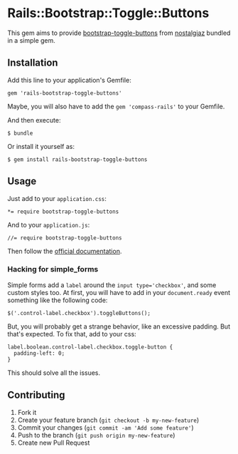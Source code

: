 # Rails::Bootstrap::Toggle::Buttons

This gem aims to provide [bootstrap-toggle-buttons](https://github.com/nostalgiaz/bootstrap-toggle-buttons) from [nostalgiaz](https://github.com/nostalgiaz) bundled in a simple gem.

## Installation

Add this line to your application's Gemfile:

    gem 'rails-bootstrap-toggle-buttons'

Maybe, you will also have to add the `gem 'compass-rails'` to your Gemfile.

And then execute:

    $ bundle

Or install it yourself as:

    $ gem install rails-bootstrap-toggle-buttons

## Usage

Just add to your `application.css`:

	*= require bootstrap-toggle-buttons

And to your `application.js`:
	
	//= require bootstrap-toggle-buttons

Then follow the [official documentation](http://www.larentis.eu/bootstrap_toggle_buttons/).


### Hacking for simple_forms

Simple forms add a `label` around the `input type='checkbox'`, and some custom styles too.
At first, you will have to add in your `document.ready` event something like the following code:

	$('.control-label.checkbox').toggleButtons();

But, you will probably get a strange behavior, like an excessive padding. But that's expected. To fix that, add to your css:

	label.boolean.control-label.checkbox.toggle-button {
	  padding-left: 0;
	}

This should solve all the issues.


## Contributing

1. Fork it
2. Create your feature branch (`git checkout -b my-new-feature`)
3. Commit your changes (`git commit -am 'Add some feature'`)
4. Push to the branch (`git push origin my-new-feature`)
5. Create new Pull Request
